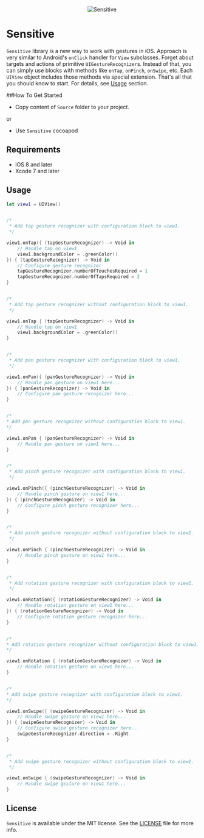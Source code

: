 <p align="center" >
<img src="https://github.com/igormatyushkin014/Sensitive/blob/master/Logo/logo-1024-300.png" alt="Sensitive" title="Sensitive">
</p>

# Sensitive

`Sensitive` library is a new way to work with gestures in iOS. Approach is very similar to Android's `onClick` handler for `View` subclasses. Forget about targets and actions of primitive `UIGestureRecognizer`s. Instead of that, you can simply use blocks with methods like `onTap`, `onPinch`, `onSwipe`, etc. Each `UIView` object includes those methods via special extension. That's all that you should know to start. For details, see [Usage](#usage) section.

##How To Get Started

- Copy content of `Source` folder to your project.

or

- Use `Sensitive` cocoapod

## Requirements

* iOS 8 and later
* Xcode 7 and later

## Usage

```swift
let view1 = UIView()


/*
 * Add tap gesture recognizer with configuration block to view1.
 */

view1.onTap({ (tapGestureRecognizer) -> Void in
    // Handle tap on view1
    view1.backgroundColor = .greenColor()
}) { (tapGestureRecognizer) -> Void in
    // Configure gesture recognizer
    tapGestureRecognizer.numberOfTouchesRequired = 1
    tapGestureRecognizer.numberOfTapsRequired = 2
}


/*
 * Add tap gesture recognizer without configuration block to view1.
 */

view1.onTap { (tapGestureRecognizer) -> Void in
    // Handle tap on view1
    view1.backgroundColor = .greenColor()
}


/*
 * Add pan gesture recognizer with configuration block to view1.
 */

view1.onPan({ (panGestureRecognizer) -> Void in
    // Handle pan gesture on view1 here...
}) { (panGestureRecognizer) -> Void in
    // Configure pan gesture recognizer here...
}


/*
* Add pan gesture recognizer without configuration block to view1.
*/

view1.onPan { (panGestureRecognizer) -> Void in
    // Handle pan gesture on view1 here...
}


/*
 * Add pinch gesture recognizer with configuration block to view1.
 */

view1.onPinch({ (pinchGestureRecognizer) -> Void in
    // Handle pinch gesture on view1 here...
}) { (pinchGestureRecognizer) -> Void in
    // Configure pinch gesture recognizer here...
}


/*
 * Add pinch gesture recognizer without configuration block to view1.
 */

view1.onPinch { (pinchGestureRecognizer) -> Void in
    // Handle pinch gesture on view1 here...
}


/*
 * Add rotation gesture recognizer with configuration block to view1.
 */

view1.onRotation({ (rotationGestureRecognizer) -> Void in
    // Handle rotation gesture on view1 here...
}) { (rotationGestureRecognizer) -> Void in
    // Configure rotation gesture recognizer here...
}


/*
* Add rotation gesture recognizer without configuration block to view1.
*/

view1.onRotation { (rotationGestureRecognizer) -> Void in
    // Handle rotation gesture on view1 here...
}


/*
* Add swipe gesture recognizer with configuration block to view1.
*/

view1.onSwipe({ (swipeGestureRecognizer) -> Void in
    // Handle swipe gesture on view1 here...
}) { (swipeGestureRecognizer) -> Void in
    // Configure swipe gesture recognizer here...
    swipeGestureRecognizer.direction = .Right
}


/*
 * Add swipe gesture recognizer without configuration block to view1.
 */

view1.onSwipe { (swipeGestureRecognizer) -> Void in
    // Handle swipe gesture on view1 here...
}
```

## License

`Sensitive` is available under the MIT license. See the [LICENSE](./LICENSE) file for more info.
